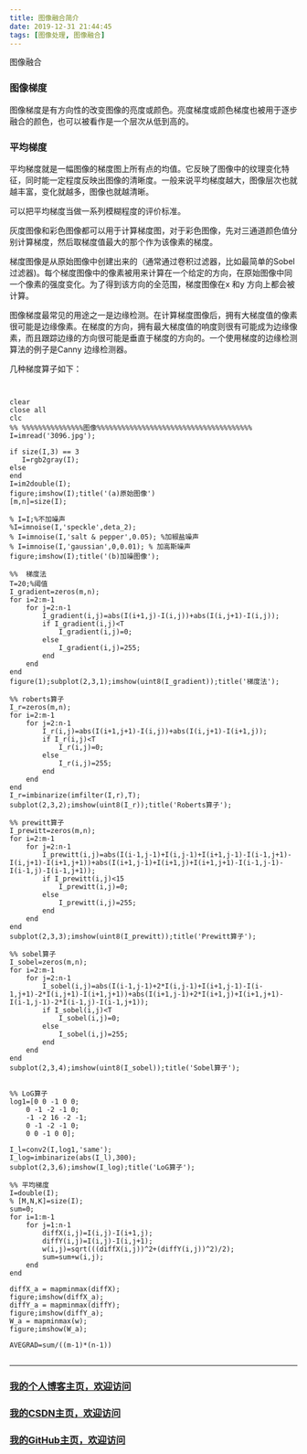 ```yaml
---
title: 图像融合简介
date: 2019-12-31 21:44:45
tags: [图像处理, 图像融合]
---
```


图像融合
<!--more-->

### 图像梯度
图像梯度是有方向性的改变图像的亮度或颜色。亮度梯度或颜色梯度也被用于逐步融合的颜色，也可以被看作是一个层次从低到高的。

### 平均梯度
平均梯度就是一幅图像的梯度图上所有点的均值。它反映了图像中的纹理变化特征，同时能一定程度反映出图像的清晰度。一般来说平均梯度越大，图像层次也就越丰富，变化就越多，图像也就越清晰。

可以把平均梯度当做一系列模糊程度的评价标准。


灰度图像和彩色图像都可以用于计算梯度图，对于彩色图像，先对三通道颜色值分别计算梯度，然后取梯度值最大的那个作为该像素的梯度。


梯度图像是从原始图像中创建出来的（通常通过卷积过滤器，比如最简单的Sobel过滤器)。每个梯度图像中的像素被用来计算在一个给定的方向，在原始图像中同一个像素的强度变化。为了得到该方向的全范围，梯度图像在x 和y 方向上都会被计算。

图像梯度最常见的用途之一是边缘检测。在计算梯度图像后，拥有大梯度值的像素很可能是边缘像素。在梯度的方向，拥有最大梯度值的响度则很有可能成为边缘像素，而且跟踪边缘的方向很可能是垂直于梯度的方向的。一个使用梯度的边缘检测算法的例子是Canny 边缘检测器。

几种梯度算子如下：
```


clear
close all
clc
%% %%%%%%%%%%%%%%%图像%%%%%%%%%%%%%%%%%%%%%%%%%%%%%%%%%%%%%%
I=imread('3096.jpg');

if size(I,3) == 3
   I=rgb2gray(I);
else
end
I=im2double(I);
figure;imshow(I);title('(a)原始图像')
[m,n]=size(I);

% I=I;%不加噪声
%I=imnoise(I,'speckle',deta_2);
% I=imnoise(I,'salt & pepper',0.05); %加椒盐噪声
% I=imnoise(I,'gaussian',0,0.01); % 加高斯噪声
figure;imshow(I);title('(b)加噪图像');

%%  梯度法
T=20;%阈值
I_gradient=zeros(m,n);
for i=2:m-1
    for j=2:n-1
        I_gradient(i,j)=abs(I(i+1,j)-I(i,j))+abs(I(i,j+1)-I(i,j));
        if I_gradient(i,j)<T
            I_gradient(i,j)=0;
        else
            I_gradient(i,j)=255;
        end
    end
end
figure(1);subplot(2,3,1);imshow(uint8(I_gradient));title('梯度法');
 
%% roberts算子
I_r=zeros(m,n);
for i=2:m-1
    for j=2:n-1
        I_r(i,j)=abs(I(i+1,j+1)-I(i,j))+abs(I(i,j+1)-I(i+1,j));
        if I_r(i,j)<T
            I_r(i,j)=0;
        else
            I_r(i,j)=255;
        end
    end
end
I_r=imbinarize(imfilter(I,r),T);
subplot(2,3,2);imshow(uint8(I_r));title('Roberts算子');
 
%% prewitt算子
I_prewitt=zeros(m,n);
for i=2:m-1
    for j=2:n-1
        I_prewitt(i,j)=abs(I(i-1,j-1)+I(i,j-1)+I(i+1,j-1)-I(i-1,j+1)-I(i,j+1)-I(i+1,j+1))+abs(I(i+1,j-1)+I(i+1,j)+I(i+1,j+1)-I(i-1,j-1)-I(i-1,j)-I(i-1,j+1));
        if I_prewitt(i,j)<15
            I_prewitt(i,j)=0;
        else
            I_prewitt(i,j)=255;
        end
    end
end
subplot(2,3,3);imshow(uint8(I_prewitt));title('Prewitt算子');
 
%% sobel算子
I_sobel=zeros(m,n);
for i=2:m-1
    for j=2:n-1
        I_sobel(i,j)=abs(I(i-1,j-1)+2*I(i,j-1)+I(i+1,j-1)-I(i-1,j+1)-2*I(i,j+1)-I(i+1,j+1))+abs(I(i+1,j-1)+2*I(i+1,j)+I(i+1,j+1)-I(i-1,j-1)-2*I(i-1,j)-I(i-1,j+1));
        if I_sobel(i,j)<T
            I_sobel(i,j)=0;
        else
            I_sobel(i,j)=255;
        end
    end
end
subplot(2,3,4);imshow(uint8(I_sobel));title('Sobel算子');
 
 
%% LoG算子
log1=[0 0 -1 0 0;
    0 -1 -2 -1 0;
    -1 -2 16 -2 -1;
    0 -1 -2 -1 0;
    0 0 -1 0 0];
 
I_l=conv2(I,log1,'same');
I_log=imbinarize(abs(I_l),300);
subplot(2,3,6);imshow(I_log);title('LoG算子');

%% 平均梯度
I=double(I);
% [M,N,K]=size(I);
sum=0;
for i=1:m-1
    for j=1:n-1
        diffX(i,j)=I(i,j)-I(i+1,j);
        diffY(i,j)=I(i,j)-I(i,j+1);
        w(i,j)=sqrt(((diffX(i,j))^2+(diffY(i,j))^2)/2);
        sum=sum+w(i,j);
    end
end

diffX_a = mapminmax(diffX);
figure;imshow(diffX_a);
diffY_a = mapminmax(diffY);
figure;imshow(diffY_a);
W_a = mapminmax(w);
figure;imshow(W_a);

AVEGRAD=sum/((m-1)*(n-1))


```


---

### [我的个人博客主页，欢迎访问](http://www.aomanhao.top/)
### [我的CSDN主页，欢迎访问](https://blog.csdn.net/Aoman_Hao)
### [我的GitHub主页，欢迎访问](https://github.com/AomanHao)


